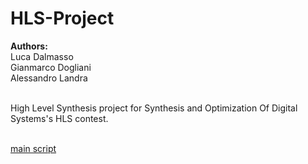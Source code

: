 # HLS-Project

**Authors:**<br>
Luca Dalmasso<br>
Gianmarco Dogliani<br>
Alessandro Landra<br>

<br>
High Level Synthesis project for Synthesis and Optimization Of Digital Systems's HLS contest.
<br>
<br>

[main script](contest.tcl)
